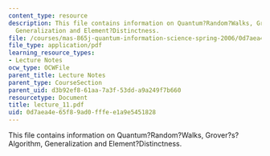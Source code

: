 ```yaml
---
content_type: resource
description: This file contains information on Quantum?Random?Walks, Grover?s?Algorithm,
  Generalization and Element?Distinctness.
file: /courses/mas-865j-quantum-information-science-spring-2006/0d7aea4e65f89ad0fffee1a9e5451828_lecture_11.pdf
file_type: application/pdf
learning_resource_types:
- Lecture Notes
ocw_type: OCWFile
parent_title: Lecture Notes
parent_type: CourseSection
parent_uid: d3b92ef8-61aa-7a3f-53dd-a9a249f7b660
resourcetype: Document
title: lecture_11.pdf
uid: 0d7aea4e-65f8-9ad0-fffe-e1a9e5451828
---
```

This file contains information on Quantum?Random?Walks, Grover?s?Algorithm, Generalization and Element?Distinctness.

